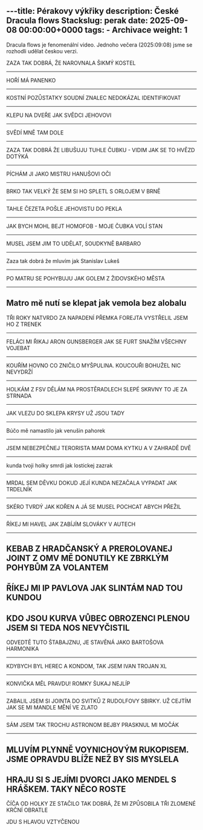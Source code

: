 ---title: Pérakovy výkřiky
description: České Dracula flows
Stackslug: perak
date: 2025-09-08 00:00:00+0000
tags:
    - Archivace
weight: 1
---

Dracula flows je fenomenální video. Jednoho večera (2025:09:08) jsme se rozhodli udělat českou verzi.

ZAZA TAK DOBRÁ, ŽE NAROVNALA ŠIKMÝ KOSTEL

---------------

HOŘÍ MÁ PANENKO

---------------

KOSTNÍ POZŮSTATKY SOUDNÍ ZNALEC NEDOKÁZAL IDENTIFIKOVAT

---------------

KLEPU NA DVEŘE JAK SVĚDCI JEHOVOVI

---------------

SVĚDÍ MNĚ TAM DOLE

---------------

ZAZA TAK DOBRÁ ŽE LIBUŠUJU TUHLE ČUBKU - VIDIM JAK SE TO HVĚZD DOTÝKÁ

---------------

PÍCHÁM JI JAKO MISTRU HANUŠOVI OČI

---------------

BRKO TAK VELKÝ ŽE SEM SI HO SPLETL S ORLOJEM V BRNĚ

---------------

TAHLE ČEZETA POŠLE JEHOVISTU DO PEKLA

---------------

JAK BYCH MOHL BEJT HOMOFOB - MOJE ČUBKA VOLÍ STAN

---------------

MUSEL JSEM JIM TO UDĚLAT, SOUDKYNĚ BARBARO

---------------

Zaza tak dobrá že mluvím jak Stanislav Lukeš

---------------

PO MATRU SE POHYBUJU JAK GOLEM Z ŽIDOVSKÉHO MĚSTA

---------------

Matro mě nutí se klepat jak vemola bez alobalu
---------------
TŘI ROKY NATVRDO ZA NAPADENÍ PŘEMKA FOREJTA
VYSTŘELIL JSEM HO Z TRENEK

---------------

FELÁCI MI ŘIKAJ ARON GUNSBERGER JAK SE FURT SNAŽÍM VŠECHNY VOJEBAT

---------------

KOUŘÍM HOVNO CO ZNIČILO MYŠPULINA. KOUCOUŘI BOHUŽEL NIC NEVYDRŽÍ

---------------

HOLKÁM Z FSV DĚLÁM NA PROSTĚRADLECH SLEPÉ SKRVNY
TO JE ZA STRNADA

---------------

JAK VLEZU DO SKLEPA KRYSY UŽ JSOU TADY

---------------

Búčo mě namastilo jak venušin pahorek

---------------

JSEM NEBEZPEČNEJ TERORISTA
MAM DOMA KYTKU A V ZAHRADĚ DVĚ

---------------

kunda tvoji holky smrdi jak lostickej zazrak

---------------

MRDAL SEM DĚVKU DOKUD JEJÍ KUNDA NEZAČALA VYPADAT JAK TRDELNÍK

---------------

SKÉRO TVRDÝ JAK KOŘEN A JÁ SE MUSEL POCHCAT ABYCH PŘEŽIL

---------------

ŘÍKEJ MI HAVEL JAK ZABÍJÍM SLOVÁKY V AUTECH

---------------

KEBAB Z HRADČANSKÝ A  PREROLOVANEJ JOINT Z OMV MĚ DONUTILY KE ZBRKLÝM POHYBŮM ZA VOLANTEM
---------------
ŘÍKEJ MI IP PAVLOVA JAK SLINTÁM NAD TOU KUNDOU
---------------

KDO JSOU KURVA VŮBEC OBROZENCI
PLENOU JSEM SI TEDA NOS NEVYČISTIL
---------------

ODVEDTĚ TUTO ŠTABAJZNU, JE STAVĚNÁ JAKO BARTOŠOVA HARMONIKA

---------------

KDYBYCH BYL HEREC A KONDOM, TAK JSEM IVAN TROJAN XL

---------------

KONVIČKA MĚL PRAVDU! ROMKY ŠUKAJ NEJLÍP

---------------

ZABALIL JSEM SI JOINTA DO SVITKŮ Z RUDOLFOVY SBIRKY. UŽ CEJTÍM JAK SE MI MANDLE MĚNÍ VE ZLATO 

---------------

SÁM JSEM TAK TROCHU ASTRONOM BEJBY
PRASKNUL MI MOČÁK

---------------

MLUVÍM PLYNNĚ VOYNICHOVÝM RUKOPISEM. JSME OPRAVDU BLÍŽE NEŽ BY SIS MYSLELA
---------------
HRAJU SI S JEJÍMI DVORCI JAKO MENDEL S HRÁŠKEM. TAKY NĚCO ROSTE
---------------

ČÍČA OD HOLKY ZE STAČILO TAK DOBRÁ, ŽE MI ZPŮSOBILA TŘI ZLOMENÉ KRČNÍ OBRATLE

JDU S HLAVOU VZTYČENOU
